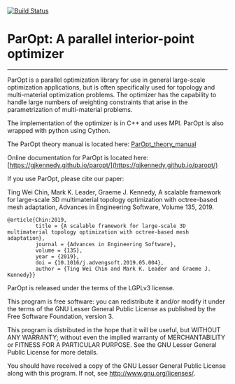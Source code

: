 [![Build Status](https://travis-ci.org/gjkennedy/paropt.svg?branch=master)](https://travis-ci.org/gjkennedy/paropt)

# ParOpt: A parallel interior-point optimizer #
------------------------------------------------

ParOpt is a parallel optimization library for use in general large-scale optimization applications, but is often specifically used for topology and multi-material optimization problems.
The optimizer has the capability to handle large numbers of weighting constraints that arise in the parametrization of multi-material problems. 

The implementation of the optimizer is in C++ and uses MPI. ParOpt is also wrapped with python using Cython.

The ParOpt theory manual is located here: [ParOpt_theory_manual](docs/ParOpt_theory_manual.pdf)

Online documentation for ParOpt is located here: [https://gjkennedy.github.io/paropt/](https://gjkennedy.github.io/paropt/)

If you use ParOpt, please cite our paper:

Ting Wei Chin, Mark K. Leader, Graeme J. Kennedy, A scalable framework for large-scale 3D multimaterial topology optimization with octree-based mesh adaptation, Advances in Engineering Software, Volume 135, 2019.

```
@article{Chin:2019,
         title = {A scalable framework for large-scale 3D multimaterial topology optimization with octree-based mesh adaptation},
         journal = {Advances in Engineering Software},
         volume = {135},
         year = {2019},
         doi = {10.1016/j.advengsoft.2019.05.004},
         author = {Ting Wei Chin and Mark K. Leader and Graeme J. Kennedy}}
```

ParOpt is released under the terms of the LGPLv3 license.

This program is free software: you can redistribute it and/or modify
it under the terms of the GNU Lesser General Public License as published by
the Free Software Foundation, version 3.

This program is distributed in the hope that it will be useful,
but WITHOUT ANY WARRANTY; without even the implied warranty of
MERCHANTABILITY or FITNESS FOR A PARTICULAR PURPOSE.  See the
GNU Lesser General Public License for more details.

You should have received a copy of the GNU Lesser General Public License
along with this program.  If not, see <http://www.gnu.org/licenses/>.
